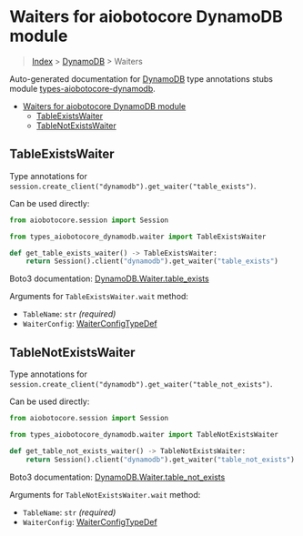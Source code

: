 <a id="waiters-for-aiobotocore-dynamodb-module"></a>

# Waiters for aiobotocore DynamoDB module

> [Index](../README.md) > [DynamoDB](./README.md) > Waiters

Auto-generated documentation for
[DynamoDB](https://boto3.amazonaws.com/v1/documentation/api/latest/reference/services/dynamodb.html#DynamoDB)
type annotations stubs module
[types-aiobotocore-dynamodb](https://pypi.org/project/types-aiobotocore-dynamodb/).

- [Waiters for aiobotocore DynamoDB module](#waiters-for-aiobotocore-dynamodb-module)
  - [TableExistsWaiter](#tableexistswaiter)
  - [TableNotExistsWaiter](#tablenotexistswaiter)

<a id="tableexistswaiter"></a>

## TableExistsWaiter

Type annotations for
`session.create_client("dynamodb").get_waiter("table_exists")`.

Can be used directly:

```python
from aiobotocore.session import Session

from types_aiobotocore_dynamodb.waiter import TableExistsWaiter

def get_table_exists_waiter() -> TableExistsWaiter:
    return Session().client("dynamodb").get_waiter("table_exists")
```

Boto3 documentation:
[DynamoDB.Waiter.table_exists](https://boto3.amazonaws.com/v1/documentation/api/latest/reference/services/dynamodb.html#DynamoDB.Waiter.TableExists)

Arguments for `TableExistsWaiter.wait` method:

- `TableName`: `str` *(required)*
- `WaiterConfig`: [WaiterConfigTypeDef](./type_defs.md#waiterconfigtypedef)

<a id="tablenotexistswaiter"></a>

## TableNotExistsWaiter

Type annotations for
`session.create_client("dynamodb").get_waiter("table_not_exists")`.

Can be used directly:

```python
from aiobotocore.session import Session

from types_aiobotocore_dynamodb.waiter import TableNotExistsWaiter

def get_table_not_exists_waiter() -> TableNotExistsWaiter:
    return Session().client("dynamodb").get_waiter("table_not_exists")
```

Boto3 documentation:
[DynamoDB.Waiter.table_not_exists](https://boto3.amazonaws.com/v1/documentation/api/latest/reference/services/dynamodb.html#DynamoDB.Waiter.TableNotExists)

Arguments for `TableNotExistsWaiter.wait` method:

- `TableName`: `str` *(required)*
- `WaiterConfig`: [WaiterConfigTypeDef](./type_defs.md#waiterconfigtypedef)
